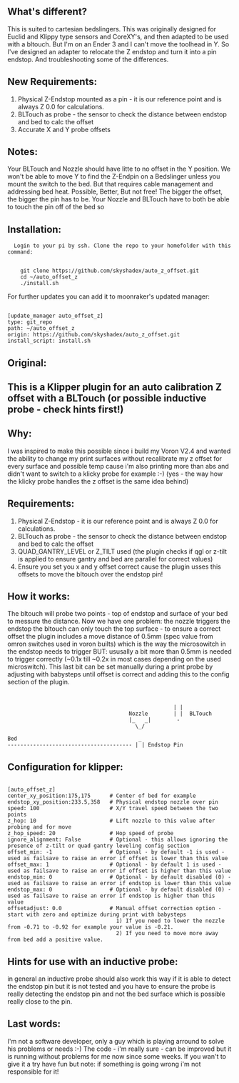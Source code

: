 
## What's different? <br>
This is suited to cartesian bedslingers. This was originally designed for Euclid and Klippy type sensors and CoreXY's, and then adapted to be used with a bltouch. But I'm on an Ender 3 and I can't move the toolhead in Y. So I've designed an adapter to relocate the Z endstop and turn it into a pin endstop. And troubleshooting some of the differences.

  ## New Requirements:
  1) Physical Z-Endstop mounted as a pin - it is our reference point and is always Z 0.0 for calculations.
  2) BLTouch as probe - the sensor to check the distance between endstop and bed to calc the offset
  3) Accurate X and Y probe offsets
  
  ## Notes:
   Your BLTouch and Nozzle should have litte to no offset in the Y position. We won't be able to move Y to find the Z-Endpin on a Bedslinger
    unless you mount the switch to the bed. But that requires cable management and addressing bed heat. Possible, Better, But not free!
   The bigger the offset, the bigger the pin has to be. Your Nozzle and BLTouch have to both be able to touch the pin off of the bed so
   
   ## Installation:

      Login to your pi by ssh. Clone the repo to your homefolder with this command:

        
        git clone https://github.com/skyshadex/auto_z_offset.git
        cd ~/auto_offset_z
        ./install.sh
        

For further updates you can add it to moonraker's updated manager:

<pre><code>
[update_manager auto_offset_z]
type: git_repo
path: ~/auto_offset_z
origin: https://github.com/skyshadex/auto_z_offset.git
install_script: install.sh
</code></pre>

    

## Original:<br>
## This is a Klipper plugin for an auto calibration Z offset with a BLTouch (or possible inductive probe - check hints first!)

## Why:<br>

I was inspired to make this possible since i build my Voron V2.4 and wanted the ability to change my print surfaces without
recalibrate my z offset for every surface and possible temp cause i'm also printing more than abs and didn't want to switch
to a klicky probe for example :-) (yes - the way how the klicky probe handles the z offset is the same idea behind)

## Requirements:<br>

1) Physical Z-Endstop - it is our reference point and is always Z 0.0 for calculations.
2) BLTouch as probe - the sensor to check the distance between endstop and bed to calc the offset
3) QUAD_GANTRY_LEVEL or Z_TILT used (the plugin checks if qgl or z-tilt is applied to ensure gantry and bed are parallel for correct values)
4) Ensure you set you x and y offset correct cause the plugin usses this offsets to move the bltouch over the endstop pin!

## How it works:<br>

The bltouch will probe two points - top of endstop and surface of your bed to messure the distance. Now we have one problem:
the nozzle triggers the endstop the bltouch can only touch the top surface - to ensure a correct offset the plugin includes a move distance
of 0.5mm (spec value from omron switches used in voron builts) which is the way the microsowitch in the endstop needs to trigger BUT:
ususally a bit more than 0.5mm is needed to trigger correctly (~0.1x till ~0.2x in most cases depending on the used microswitch).
This last bit can be set manually during a print probe by adjusting with babysteps until offset is correct and adding this to the 
config section of the plugin.
<pre><code>

                                                    | |
                                      Nozzle        | |  BLTouch
                                      |_   _|        -
                                        \_/               

Bed                                      _ 
--------------------------------------- | | Endstop Pin
</code></pre>

## Configuration for klipper:

<pre><code>
[auto_offset_z]
center_xy_position:175,175      # Center of bed for example
endstop_xy_position:233.5,358   # Physical endstop nozzle over pin
speed: 100                      # X/Y travel speed between the two points
z_hop: 10                       # Lift nozzle to this value after probing and for move
z_hop_speed: 20                 # Hop speed of probe
ignore_alignment: False         # Optional - this allows ignoring the presence of z-tilt or quad gantry leveling config section
offset_min: -1                  # Optional - by default -1 is used - used as failsave to raise an error if offset is lower than this value
offset_max: 1                   # Optional - by default 1 is used - used as failsave to raise an error if offset is higher than this value
endstop_min: 0                  # Optional - by default disabled (0) - used as failsave to raise an error if endstop is lower than this value
endstop_max: 0                  # Optional - by default disabled (0) - used as failsave to raise an error if endstop is higher than this value
offsetadjust: 0.0               # Manual offset correction option - start with zero and optimize during print with babysteps
                                  1) If you need to lower the nozzle from -0.71 to -0.92 for example your value is -0.21.
                                  2) If you need to move more away from bed add a positive value.
</code></pre>

## Hints for use with an inductive probe:

in general an inductive probe should also work this way if it is able to detect the endstop pin but it is not tested and you have to
ensure the probe is really detecting the endstop pin and not the bed surface which is possible really close to the pin.

## Last words:

I'm not a software developer, only a guy which is playing arround to solve his problems or needs :-)
The code - i'm really sure - can be improved but it is running without problems for me now since some weeks.
If you wan't to give it a try have fun but note: if something is going wrong i'm not responsible for it!
